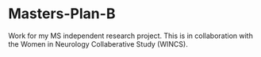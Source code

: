 # Masters-Plan-B
Work for my MS independent research project. This is in collaboration with the Women in Neurology Collaberative Study (WINCS).
